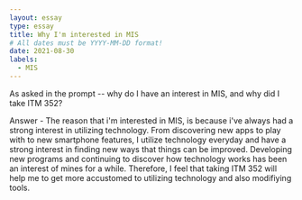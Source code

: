 ```yaml
---
layout: essay
type: essay
title: Why I'm interested in MIS
# All dates must be YYYY-MM-DD format!
date: 2021-08-30
labels:
  - MIS
---
```



As asked in the prompt -- why do I have an interest in MIS, and why did I take ITM 352? 

Answer - The reason that i'm interested in MIS, is because i've always had a strong interest in utilizing technology. From discovering new apps to play with to new smartphone features, I utilize technology everyday and have a strong interest in finding new ways that things can be improved. Developing new programs and continuing to discover how technology works has been an interest of mines for a while. Therefore, I feel that taking ITM 352 will help me to get more accustomed to utilizing technology and also modifiying tools.



